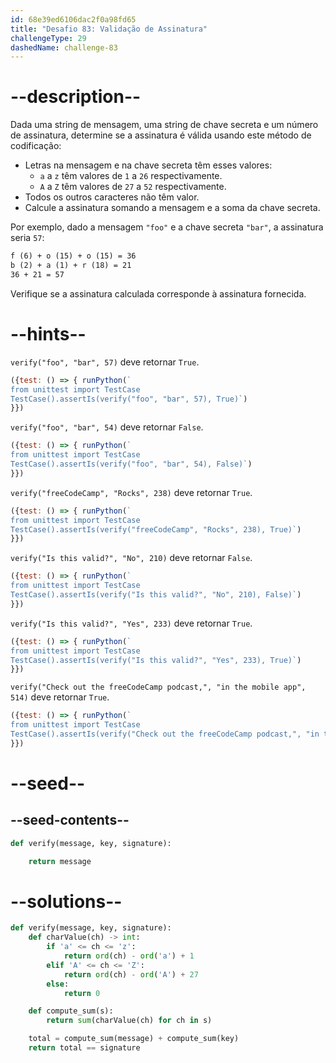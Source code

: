 ```yaml
---
id: 68e39ed6106dac2f0a98fd65
title: "Desafio 83: Validação de Assinatura"
challengeType: 29
dashedName: challenge-83
---
```


# --description--

Dada uma string de mensagem, uma string de chave secreta e um número de assinatura, determine se a assinatura é válida usando este método de codificação:

- Letras na mensagem e na chave secreta têm esses valores:
  - `a` a `z` têm valores de `1` a `26` respectivamente.
  - `A` a `Z` têm valores de `27` a `52` respectivamente.
- Todos os outros caracteres não têm valor.
- Calcule a assinatura somando a mensagem e a soma da chave secreta.

Por exemplo, dado a mensagem `"foo"` e a chave secreta `"bar"`, a assinatura seria `57`:

```md
f (6) + o (15) + o (15) = 36
b (2) + a (1) + r (18) = 21
36 + 21 = 57
```

Verifique se a assinatura calculada corresponde à assinatura fornecida.

# --hints--

`verify("foo", "bar", 57)` deve retornar `True`.

```js
({test: () => { runPython(`
from unittest import TestCase
TestCase().assertIs(verify("foo", "bar", 57), True)`)
}})
```

`verify("foo", "bar", 54)` deve retornar `False`.

```js
({test: () => { runPython(`
from unittest import TestCase
TestCase().assertIs(verify("foo", "bar", 54), False)`)
}})
```

`verify("freeCodeCamp", "Rocks", 238)` deve retornar `True`.

```js
({test: () => { runPython(`
from unittest import TestCase
TestCase().assertIs(verify("freeCodeCamp", "Rocks", 238), True)`)
}})
```

`verify("Is this valid?", "No", 210)` deve retornar `False`.

```js
({test: () => { runPython(`
from unittest import TestCase
TestCase().assertIs(verify("Is this valid?", "No", 210), False)`)
}})
```

`verify("Is this valid?", "Yes", 233)` deve retornar `True`.

```js
({test: () => { runPython(`
from unittest import TestCase
TestCase().assertIs(verify("Is this valid?", "Yes", 233), True)`)
}})
```

`verify("Check out the freeCodeCamp podcast,", "in the mobile app", 514)` deve retornar `True`.

```js
({test: () => { runPython(`
from unittest import TestCase
TestCase().assertIs(verify("Check out the freeCodeCamp podcast,", "in the mobile app", 514), True)`)
}})
```

# --seed--

## --seed-contents--

```py
def verify(message, key, signature):

    return message
```

# --solutions--

```py
def verify(message, key, signature):
    def charValue(ch) -> int:
        if 'a' <= ch <= 'z':
            return ord(ch) - ord('a') + 1
        elif 'A' <= ch <= 'Z':
            return ord(ch) - ord('A') + 27
        else:
            return 0

    def compute_sum(s):
        return sum(charValue(ch) for ch in s)

    total = compute_sum(message) + compute_sum(key)
    return total == signature
```
